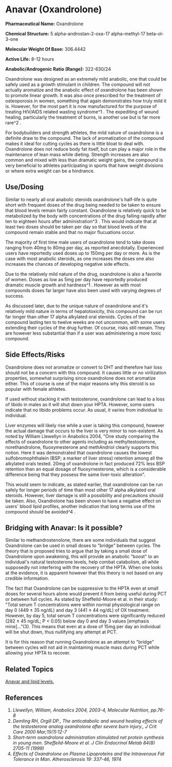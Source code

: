 # Anavar (Oxandrolone)

**Pharmaceutical Name:** Oxandrolone 

**Chemical Structure:** 5 alpha-androstan-2-oxa-17 alpha-methyl-17 beta-ol-3-one 

**Molecular Weight Of Base:** 306.4442 

**Active Life:** 8-12 hours

**Anabolic/Androgenic Ratio (Range):** 322-630/24

Oxandrolone was designed as an extremely mild anabolic, one that could be safely used as a growth stimulant in children. The compound will not actually aromatize and the anabolic effect of oxandrolone has been shown to promote linear growth. It was also once prescribed for the treatment of osteoporosis in women, something that again demonstrates how truly mild it is. However, for the most part it is now manufactured for the purpose of treating HIV/AIDS related wasting syndrome^1 . The expediting of wound healing, particularly the treatment of burns, is another use but is far more rare^2 .

For bodybuilders and strength athletes, the mild nature of oxandrolone is a definite draw to the compound. The lack of aromatization of the compound makes it ideal for cutting cycles as there is little bloat to deal with. Oxandrolone does not reduce body fat itself, but can play a major role in the maintenance of lean mass while dieting. Strength increases are also common and mixed with less than dramatic weight gains, the compound is very beneficial to athletes participating in sports that have weight divisions or where extra weight can be a hindrance.

## Use/Dosing

Similar to nearly all oral anabolic steroids oxandrolone's half-life is quite short with frequent doses of the drug being needed to be taken to ensure that blood levels remain fairly constant. Oxandrolone is relatively quick to be metabolized by the body with concentrations of the drug falling rapidly after ten to eighteen hours after administration^3 . This would indicate that at least two doses should be taken per day so that blood levels of the compound remain stable and that no major flucuations occur.

The majority of first time male users of oxandrolone tend to take doses ranging from 40mg to 80mg per day, as reported anecdotally. Experienced users have reportedly used doses up to 150mg per day or more. As is the case with most anabolic steroids, as one increases the doses one also increases the chances of developing negative side effects.

Due to the relatively mild nature of the drug, oxandrolone is also a favorite of women. Doses as low as 5mg per day have reportedly produced dramatic muscle growth and hardness^1 . However as with most compounds doses far larger have also been used with varying degrees of success. 

As discussed later, due to the unique nature of oxandrolone and it's relatively mild nature in terms of hepatotoxicity, this compound can be run far longer than other 17 alpha alkylated oral steroids. Cycles of the compound lasting ten to twelve weeks are not uncommon, with some users extending their cycles of the drug further. Of course, risks still remain. They are however less substantial than if a user was administering a more toxic compound.

## Side Effects/Risks

Oxandrolone does not aromatize or convert to DHT and therefore hair loss should not be a concern with this compound. It causes little or no virilization properties, somewhat surprising since oxandrolone does not aromatize either. This of course is one of the major reasons why this steroid is so popular with female athletes.

If used without stacking it with testosterone, oxandrolone can lead to a loss of libido in males as it will shut down your HPTA. However, some users indicate that no libido problems occur. As usual, it varies from individual to individual.

Liver enzymes will likely rise while a user is taking this compound, however the actual damage that occurs to the liver is very minor to non-existent. As noted by William Llewellyn in Anabolics 2004, "One study comparing the effects of oxandrolone to other agents including as methyltestosterone, norethandrolone, fluoxymesterone and methAndriol clearly supports this notion. Here it was demonstrated that oxandrolone causes the lowest sulfobromophthalein (BSP; a marker of liver stress) retention among all the alkylated orals tested. 20mg of oxandrolone in fact produced 72% less BSP retention than an equal dosage of fluoxyrnesterone, which is a considerable difference being that they possess the same liver-toxic alteration". 

This would seem to indicate, as stated earlier, that oxandrolone can be run safely for longer periods of time than most other 17 alpha alkylated oral steroids. However, liver damage is still a possibility and precautions should be taken. Also, Oxandrolone has been shown to have a negative effect on users' blood lipid profiles, another indication that long terms use of the compound should be avoided^4 . 

## Bridging with Anavar: Is it possible?

Similar to methandrostenolone, there are some individuals that suggest Oxandrolone can be used in small doses to "bridge" between cycles. The theory that is proposed tries to argue that by taking a small dose of Oxandrolone upon awakening, this will provide an anabolic "boost" to an individual's natural testosterone levels, help combat catabolism, all while supposedly not interfering with the recovery of the HPTA. When one looks at the evidence, it is apparent however that this theory is not based on any credible information.

The fact that Oxandrolone can be suppressive to the HPTA even at small doses for several hours alone would prevent it from being useful during PCT or between full cycles. As stated by Sheffeild-Moore et al. in their study: "Total serum T concentrations were within normal physiological range on day 0 (449 ± 35 ng/dL) and day 3 (441 ± 44 ng/dL) of OX treatment. However, by day 5, total serum T concentrations were significantly reduced (282 ± 45 ng/dL; P < 0.05) below day 0 and day 3 values [emphasis mine]..."(3). This means that even at a dose of 15mg per day an individual will be shut down, thus nullifying any attempt at PCT. 

It is for this reason that running Oxandrolone as an attempt to "bridge" between cycles will not aid in maintaining muscle mass during PCT while allowing your HPTA to recover.

## Related Topics

[Anavar and lipid levels.](http://www.reddit.com/r/steroids/comments/1ozurh/holy_cholesterol_my_advice_for_all_the_beginners/)

## References

1. *Llewellyn, William, Anabolics 2004, 2003-4, Molecular Nutrition, pp.76-8*
2. *Demling RH, Orgill DP., The anticatabolic and wound healing effects of the testosterone analog oxandrolone after severe burn injury., J Crit Care 2000 Mar;15(1):12-7*
3. *Short-term oxandrolone administration stimulated net protein synthesis in young men. Sheffeild-Moore et al. J Clin Endocrinol Metab 84(8) 2705-11 (1999)*
4. *Effects of Oxandrolone on Plasma Lipoproteins and the Intravenous Fat Tolerance in Man. Atherosclerosis 19: 337-46, 1974*